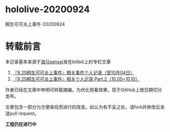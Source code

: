 # hololive-20200924
桐生可可炎上事件-20200924

# 转载前言

本记录基本来源于[海马sensei](https://space.bilibili.com/434145079)发在bilibili上的专栏文章

1. [『9.25桐生可可炎上事件』相关事件个人记录（至10月04日）](https://www.bilibili.com/read/cv7853331)
2. [『9.25桐生可可炎上事件』相关个人记录 Part.2（10.05~10.10）](https://www.bilibili.com/read/cv7921642)

作者已经在文章中申明可转载摘编。为优化观看效果，现于GitHub上按日期切分发布。

文章包含一部分为方便查找而进行的改变。如认为有不妥之处，请fork并修改后发送pull request。

**工程仍在进行中**